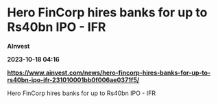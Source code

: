 # Hero FinCorp hires banks for up to Rs40bn IPO - IFR
**AInvest**

**2023-10-18 04:16**

**https://www.ainvest.com/news/hero-fincorp-hires-banks-for-up-to-rs40bn-ipo-ifr-231010001bb0f006ae0371f5/**

Hero FinCorp hires banks for up to Rs40bn IPO - IFR